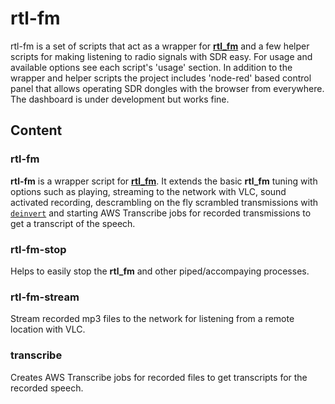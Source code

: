 # rtl-fm

rtl-fm is a set of scripts that act as a wrapper for [**rtl_fm**](https://github.com/osmocom/rtl-sdr) and a few helper scripts for making listening to radio signals with SDR easy. For usage and available options see each script's 'usage' section. In addition to the wrapper and helper scripts the project includes 'node-red' based control panel that allows operating SDR dongles with the browser from everywhere. The dashboard is under development but works fine.

## Content 

### rtl-fm
**rtl-fm** is a wrapper script for [**rtl_fm**](https://github.com/osmocom/rtl-sdr). It extends the basic **rtl_fm** tuning with options such as playing, streaming to the network with VLC, sound activated recording, descrambling on the fly scrambled transmissions with [`deinvert`](https://github.com/windytan/deinvert) and starting AWS Transcribe jobs for recorded transmissions to get a transcript of the speech. 

### rtl-fm-stop
Helps to easily stop the **rtl_fm** and other piped/accompaying processes.

### rtl-fm-stream
Stream recorded mp3 files to the network for listening from a remote location with VLC.

### transcribe
Creates AWS Transcribe jobs for recorded files to get transcripts for the recorded speech.
